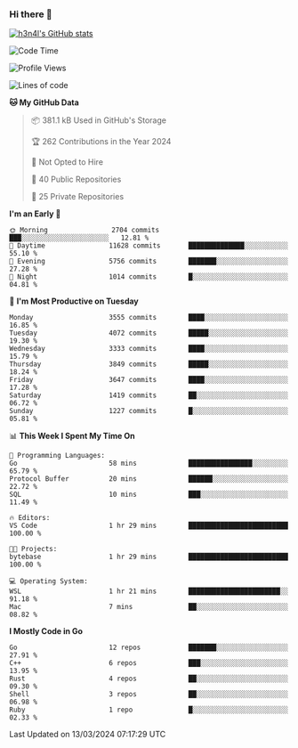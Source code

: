 ### Hi there 👋

[![h3n4l's GitHub stats](https://github-readme-stats.vercel.app/api?username=h3n4l&count_private=true&show_icons=true&theme=radical)](https://github.com/h3n4l/github-readme-stats)

<!--START_SECTION:waka-->
![Code Time](http://img.shields.io/badge/Code%20Time-1%2C846%20hrs%2013%20mins-blue)

![Profile Views](http://img.shields.io/badge/Profile%20Views-0-blue)

![Lines of code](https://img.shields.io/badge/From%20Hello%20World%20I%27ve%20Written-6.3%20million%20lines%20of%20code-blue)

**🐱 My GitHub Data** 

> 📦 381.1 kB Used in GitHub's Storage 
 > 
> 🏆 262 Contributions in the Year 2024
 > 
> 🚫 Not Opted to Hire
 > 
> 📜 40 Public Repositories 
 > 
> 🔑 25 Private Repositories 
 > 
**I'm an Early 🐤** 

```text
🌞 Morning                2704 commits        ███░░░░░░░░░░░░░░░░░░░░░░   12.81 % 
🌆 Daytime                11628 commits       ██████████████░░░░░░░░░░░   55.10 % 
🌃 Evening                5756 commits        ███████░░░░░░░░░░░░░░░░░░   27.28 % 
🌙 Night                  1014 commits        █░░░░░░░░░░░░░░░░░░░░░░░░   04.81 % 
```
📅 **I'm Most Productive on Tuesday** 

```text
Monday                   3555 commits        ████░░░░░░░░░░░░░░░░░░░░░   16.85 % 
Tuesday                  4072 commits        █████░░░░░░░░░░░░░░░░░░░░   19.30 % 
Wednesday                3333 commits        ████░░░░░░░░░░░░░░░░░░░░░   15.79 % 
Thursday                 3849 commits        █████░░░░░░░░░░░░░░░░░░░░   18.24 % 
Friday                   3647 commits        ████░░░░░░░░░░░░░░░░░░░░░   17.28 % 
Saturday                 1419 commits        ██░░░░░░░░░░░░░░░░░░░░░░░   06.72 % 
Sunday                   1227 commits        █░░░░░░░░░░░░░░░░░░░░░░░░   05.81 % 
```


📊 **This Week I Spent My Time On** 

```text
💬 Programming Languages: 
Go                       58 mins             ████████████████░░░░░░░░░   65.79 % 
Protocol Buffer          20 mins             ██████░░░░░░░░░░░░░░░░░░░   22.72 % 
SQL                      10 mins             ███░░░░░░░░░░░░░░░░░░░░░░   11.49 % 

🔥 Editors: 
VS Code                  1 hr 29 mins        █████████████████████████   100.00 % 

🐱‍💻 Projects: 
bytebase                 1 hr 29 mins        █████████████████████████   100.00 % 

💻 Operating System: 
WSL                      1 hr 21 mins        ███████████████████████░░   91.18 % 
Mac                      7 mins              ██░░░░░░░░░░░░░░░░░░░░░░░   08.82 % 
```

**I Mostly Code in Go** 

```text
Go                       12 repos            ███████░░░░░░░░░░░░░░░░░░   27.91 % 
C++                      6 repos             ███░░░░░░░░░░░░░░░░░░░░░░   13.95 % 
Rust                     4 repos             ██░░░░░░░░░░░░░░░░░░░░░░░   09.30 % 
Shell                    3 repos             ██░░░░░░░░░░░░░░░░░░░░░░░   06.98 % 
Ruby                     1 repo              █░░░░░░░░░░░░░░░░░░░░░░░░   02.33 % 
```




 Last Updated on 13/03/2024 07:17:29 UTC
<!--END_SECTION:waka-->

